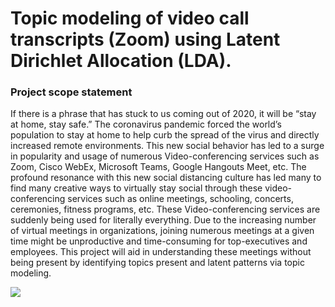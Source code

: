 
# Topic modeling of video call transcripts (Zoom) using Latent Dirichlet Allocation (LDA).
### Project scope statement
If there is a phrase that has stuck to us coming out of 2020, it will be “stay at home, stay safe.” The coronavirus pandemic forced the world’s population to stay at home to help curb the spread of the virus and directly increased remote environments. This new social behavior has led to a surge in popularity and usage of numerous Video-conferencing services such as Zoom, Cisco WebEx, Microsoft Teams, Google Hangouts Meet, etc. The profound resonance with this new social distancing culture has led many to find many creative ways to virtually stay social through these video-conferencing services such as online meetings, schooling, concerts, ceremonies, fitness programs, etc. These Video-conferencing services are suddenly being used for literally everything.
Due to the increasing number of virtual meetings in organizations, joining numerous meetings at a given time might be unproductive and time-consuming for top-executives and employees. This project will aid in understanding these meetings without being present by identifying topics present and latent patterns via topic modeling.

![](Demo.gif)